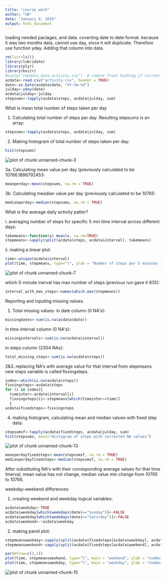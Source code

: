 ```yaml
---
title: "course work"
author: "GB"
date: "January 9, 2016"
output: html_document
---
```


loading needed paclages, and data. coverting date to date format. because it was two months data, cannot use day, since it will duplicate. Therefore use function yday. Adding that column into data.


```r
rm(list=ls())
library(lubridate)
library(plyr)
library(knitr)
#unzip("repdata_data_activity.zip")  # remove front hashtag if current directory only has zipped datafile
acdata<-read.csv("activity.csv", header = TRUE)
date<-as.Date(acdata$date, "%Y-%m-%d")
julday<-yday(date)
acdata$julday<-julday
stepsums<-tapply(acdata$steps, acdata$julday, sum)
```

What is mean total number of steps taken per day

1. Calculating total number of steps per day. Resulting stepsums is an array:


```r
stepsums<-tapply(acdata$steps, acdata$julday, sum)
```

2. Making histogram of total number of steps taken per day:


```r
hist(stepsums)
```

![plot of chunk unnamed-chunk-3](figure/unnamed-chunk-3-1.png) 

3a. Calculating mean value per day (previously calculated to be 10766.1886792453:

```r
meanperday<-mean(stepsums, na.rm = TRUE)
```
3b. Calculating meadian value per day (previously calculated to be 10765:

```r
medianperday<-median(stepsums, na.rm = TRUE)
```


What is the average daily activity patter?

i. averaging number of steps for specific 5 min time interval across different days:


```r
takemeans<-function(x) mean(x, na.rm=TRUE)
stepmeans<-sapply(split(acdata$steps, acdata$interval), takemeans)
```

ii. making a linear plot:

```r
time<-unique(acdata$interval)
plot(time, stepmeans, type="l", ylab = "Number of steps per 5 minutes interval")
```

![plot of chunk unnamed-chunk-7](figure/unnamed-chunk-7-1.png) 

which 5-minute inerval has max number of steps (previous run gave it 835):


```r
interval_with_max_steps<-names(which.max(stepmeans))
```

Reporting and inputing missing values.
1. Total missing values:
  in date column (0 NA's):

```r
missingdates<-sum(is.na(acdata$date))
```
  in time interval column (0 NA's):

```r
missingintervals<-sum(is.na(acdata$interval))
```
  in steps column (2304 NAs):
  

```r
total_missing_steps<-sum(is.na(acdata$steps))
```

2&3. replacing NA's with average value for that interval from stepmeans. new steps variable is called fixxingsteps. 


```r
index<-which(is.na(acdata$steps))
fixxingsteps<-acdata$steps
for (i in index){
  timeinter<-acdata$interval[i]
  fixxingsteps[i]<-stepmeans[which(timeinter==time)]
  }
acdata$fixedsteps<-fixxingsteps
```


4. making histogram, calculating mean and median values with fixed step data:


```r
stepsumsf<-tapply(acdata$fixedsteps, acdata$julday, sum)
hist(stepsums, main="Histogram of steps with corrected NA values")
```

![plot of chunk unnamed-chunk-13](figure/unnamed-chunk-13-1.png) 

```r
meanperdayfixedsteps<-mean(stepsumsf, na.rm = TRUE)
medianperdayfixedsteps<-median(stepsumsf, na.rm = TRUE)
```

After substituting NA's with their corresponding average values for that time itnerval, mean value has not change, median value min change from 10765 to 10766.

weekday-weekend differences:

1. creating weekend and weekday logical variables:

```r
acdata$weekday<-TRUE
acdata$weekday[which(weekdays(date)=="Sunday")]<-FALSE
acdata$weekday[which(weekdays(date)=="Saturday")]<-FALSE
acdata$weekend<-!acdata$weekday
```

2. making panel plot:


```r
stepmeansweekday<-sapply(split(acdata$fixedsteps[acdata$weekday], acdata$interval[acdata$weekday]), takemeans)
stepmeansweekend<-sapply(split(acdata$fixedsteps[acdata$weekend], acdata$interval[acdata$weekend]), takemeans)

par(mfrow=c(2,1))
plot(time, stepmeansweekend, type="l", main = "weekend", ylab = "number of steps", xlab = "")
plot(time, stepmeansweekday, type="l", main = "weekday", ylab = "number of steps")
```

![plot of chunk unnamed-chunk-15](figure/unnamed-chunk-15-1.png) 





